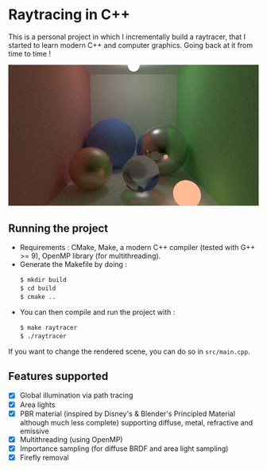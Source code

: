 # Raytracing in C++

This is a personal project in which I incrementally build a raytracer, that I started to learn modern C++ and computer graphics. Going back at it from time to time !

![Example image](./scene.png)

## Running the project

-   Requirements : CMake, Make, a modern C++ compiler (tested with G++ >= 9), OpenMP library (for multithreading).
-   Generate the Makefile by doing :
    ```bash
    $ mkdir build
    $ cd build
    $ cmake ..
    ```
-   You can then compile and run the project with :
    ```bash
    $ make raytracer
    $ ./raytracer
    ```

If you want to change the rendered scene, you can do so in `src/main.cpp`.

## Features supported

-   [x] Global illumination via path tracing
-   [x] Area lights
-   [x] PBR material (inspired by Disney's & Blender's Principled Material although much less complete) supporting diffuse, metal, refractive and emissive
-   [x] Multithreading (using OpenMP)
-   [x] Importance sampling (for diffuse BRDF and area light sampling)
-   [x] Firefly removal
